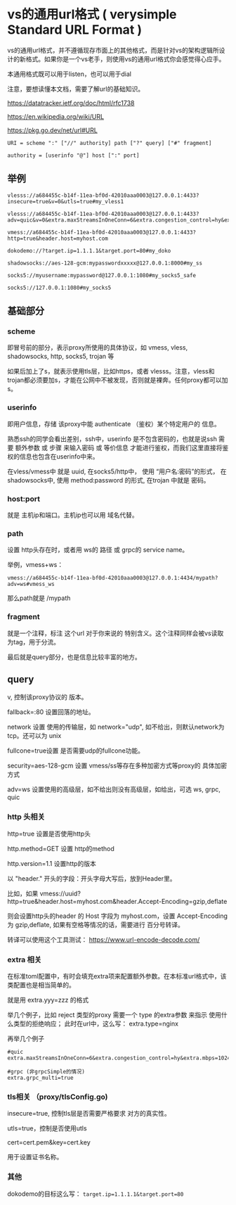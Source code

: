 
# vs的通用url格式 ( verysimple Standard URL Format )

vs的通用url格式，并不遵循现存市面上的其他格式，而是针对vs的架构逻辑所设计的新格式。如果你是一个vs老手，则使用vs的通用url格式你会感觉得心应手。

本通用格式既可以用于listen，也可以用于dial

注意，要想读懂本文档，需要了解url的基础知识。

https://datatracker.ietf.org/doc/html/rfc1738

https://en.wikipedia.org/wiki/URL

https://pkg.go.dev/net/url#URL

```
URI = scheme ":" ["//" authority] path ["?" query] ["#" fragment]

authority = [userinfo "@"] host [":" port]

```

## 举例

```
vlesss://a684455c-b14f-11ea-bf0d-42010aaa0003@127.0.0.1:4433?insecure=true&v=0&utls=true#my_vless1

vlesss://a684455c-b14f-11ea-bf0d-42010aaa0003@127.0.0.1:4433?adv=quic&v=0&extra.maxStreamsInOneConn=6&extra.congestion_control=hy&extra.mbps=1024#my_vless_quic

vmess://a684455c-b14f-11ea-bf0d-42010aaa0003@127.0.0.1:4433?http=true&header.host=myhost.com

dokodemo://?target.ip=1.1.1.1&target.port=80#my_doko

shadowsocks://aes-128-gcm:mypasswordxxxxx@127.0.0.1:8000#my_ss

socks5://myusername:mypassword@127.0.0.1:1080#my_socks5_safe

socks5://127.0.0.1:1080#my_socks5 

```

## 基础部分

### scheme

即冒号前的部分，表示proxy所使用的具体协议，如 vmess, vless, shadowsocks, http, socks5, trojan 等

如果后加上了s，就表示使用tls层，比如https，或者 vlesss。注意，vless和trojan都必须要加s，才能在公网中不被发现，否则就是裸奔。任何proxy都可以加s。

### userinfo

即用户信息，存储 该proxy中能 authenticate （鉴权）某个特定用户的 信息。

熟悉ssh的同学会看出差别，ssh中，userinfo 是不包含密码的，也就是说ssh 需要 额外参数 或 步骤 来输入密码 或 等价信息 才能进行鉴权，而我们这里直接将鉴权的信息也包含在userinfo中来。

在vless/vmess中 就是 uuid, 在socks5/http中， 使用 “用户名:密码”的形式， 在shadowsocks中, 使用 method:password 的形式, 在trojan 中就是 密码。

### host:port 

就是 主机ip和端口。主机ip也可以用 域名代替。

### path

设置 http头存在时，或者用 ws的 路径 或 grpc的 service name。

举例，vmess+ws：

```
vmess://a684455c-b14f-11ea-bf0d-42010aaa0003@127.0.0.1:4434/mypath?adv=ws#vmess_ws
```

那么path就是 /mypath
### fragment 

就是一个注释，标注 这个url 对于你来说的 特别含义。这个注释同样会被vs读取为tag，用于分流。

最后就是query部分，也是信息比较丰富的地方。

## query

v, 控制该proxy协议的 版本。

fallback=:80 设置回落的地址。

network 设置 使用的传输层，如 network="udp", 如不给出，则默认network为 tcp。还可以为 unix

fullcone=true设置 是否需要udp的fullcone功能。

security=aes-128-gcm  设置 vmess/ss等存在多种加密方式等proxy的 具体加密方式

adv=ws  设置使用的高级层，如不给出则没有高级层，如给出，可选 ws, grpc, quic


### http 头相关

http=true 设置是否使用http头

http.method=GET 设置 http的method

http.version=1.1 设置http的版本

以 "header." 开头的字段：开头字母大写后，放到Header里。

比如，如果 vmess://uuid?http=true&header.host=myhost.com&header.Accept-Encoding=gzip,deflate

则会设置http头的header 的 Host 字段为 myhost.com，设置 Accept-Encoding 为 gzip,deflate, 如果有空格等情况的话，需要进行 百分号转译。

转译可以使用这个工具测试： https://www.url-encode-decode.com/

### extra 相关

在标准toml配置中，有时会填充extra项来配置额外参数。在本标准url格式中，该类配置也是相当简单的。

就是用 extra.yyy=zzz 的格式

举几个例子，比如 reject 类型的proxy 需要一个 type 的extra参数 来指示 使用什么类型的拒绝响应；
此时在url中，这么写： extra.type=nginx

再举几个例子

```
#quic
extra.maxStreamsInOneConn=6&extra.congestion_control=hy&extra.mbps=1024

#grpc (非grpcSimple的情况)
extra.grpc_multi=true
```

### tls相关 （proxy/tlsConfig.go)

insecure=true, 控制tls层是否需要严格要求 对方的真实性。

utls=true，控制是否使用utls

cert=cert.pem&key=cert.key

用于设置证书名称。

### 其他

dokodemo的目标这么写： `target.ip=1.1.1.1&target.port=80`


